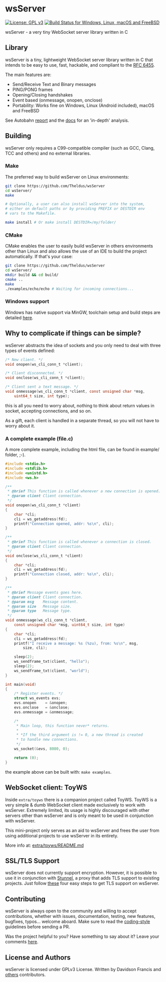 
# wsServer
[![License: GPL v3](https://img.shields.io/badge/license-GPLv3-blue)](https://opensource.org/licenses/GPL-3.0)
[![Build Status for Windows, Linux, macOS and FreeBSD](https://app.travis-ci.com/Theldus/wsServer.svg?branch=master)](https://app.travis-ci.com/Theldus/wsServer)

wsServer - a very tiny WebSocket server library written in C

## Library

wsServer is a tiny, lightweight WebSocket server library written in C that intends
to be easy to use, fast, hackable, and compliant to the
[RFC 6455](https://tools.ietf.org/html/rfc6455).

The main features are:
- Send/Receive Text and Binary messages
- PING/PONG frames
- Opening/Closing handshakes
- Event based (onmessage, onopen, onclose)
- Portability: Works fine on Windows, Linux (Android included), macOS and FreeBSD

See Autobahn [report](https://theldus.github.io/wsServer/autobahn) and the
[docs](doc/AUTOBAHN.md) for an 'in-depth' analysis.

## Building

wsServer only requires a C99-compatible compiler (such as GCC, Clang, TCC and others) and
no external libraries.

### Make
The preferred way to build wsServer on Linux environments:
```bash
git clone https://github.com/Theldus/wsServer
cd wsServer/
make

# Optionally, a user can also install wsServer into the system,
# either on default paths or by providing PREFIX or DESTDIR env
# vars to the Makefile.

make install # Or make install DESTDIR=/my/folder/
```

### CMake
CMake enables the user to easily build wsServer in others environments other than Linux
and also allows the use of an IDE to build the project automatically. If that's
your case:
```bash
git clone https://github.com/Theldus/wsServer
cd wsServer/
mkdir build && cd build/
cmake ..
make
./examples/echo/echo # Waiting for incoming connections...
```

### Windows support
Windows has native support via MinGW, toolchain setup and build steps are detailed
[here](https://github.com/Theldus/wsServer/blob/master/doc/BUILD_WINDOWS.md).

## Why to complicate if things can be simple?

wsServer abstracts the idea of sockets and you only need to deal with three
types of events defined:

```c
/* New client. */
void onopen(ws_cli_conn_t *client);

/* Client disconnected. */
void onclose(ws_cli_conn_t *client);

/* Client sent a text message. */
void onmessage(ws_cli_conn_t *client, const unsigned char *msg,
    uint64_t size, int type);
```

this is all you need to worry about, nothing to think about return values in socket,
accepting connections, and so on.

As a gift, each client is handled in a separate thread, so you will not have to
worry about it.

### A complete example (file.c)

A more complete example, including the html file, can be found in example/
folder, ;-).

```c
#include <stdio.h>
#include <stdlib.h>
#include <unistd.h>
#include <ws.h>

/**
 * @brief This function is called whenever a new connection is opened.
 * @param client Client connection.
 */
void onopen(ws_cli_conn_t *client)
{
    char *cli;
    cli = ws_getaddress(fd);
    printf("Connection opened, addr: %s\n", cli);
}

/**
 * @brief This function is called whenever a connection is closed.
 * @param client Client connection.
 */
void onclose(ws_cli_conn_t *client)
{
    char *cli;
    cli = ws_getaddress(fd);
    printf("Connection closed, addr: %s\n", cli);
}

/**
 * @brief Message events goes here.
 * @param client Client connection.
 * @param msg    Message content.
 * @param size   Message size.
 * @param type   Message type.
 */
void onmessage(ws_cli_conn_t *client,
    const unsigned char *msg, uint64_t size, int type)
{
    char *cli;
    cli = ws_getaddress(fd);
    printf("I receive a message: %s (%zu), from: %s\n", msg,
        size, cli);

    sleep(2);
    ws_sendframe_txt(client, "hello");
    sleep(2);
    ws_sendframe_txt(client, "world");
}

int main(void)
{
    /* Register events. */
    struct ws_events evs;
    evs.onopen    = &onopen;
    evs.onclose   = &onclose;
    evs.onmessage = &onmessage;

    /*
     * Main loop, this function never* returns.
     *
     * *If the third argument is != 0, a new thread is created
     * to handle new connections.
     */
    ws_socket(&evs, 8080, 0);

    return (0);
}
```

the example above can be built with: `make examples`.

## WebSocket client: ToyWS
Inside `extra/toyws` there is a companion project called ToyWS. ToyWS is a very
simple & dumb WebSocket client made exclusively to work with wsServer. Extremely
limited, its usage is highly discouraged with other servers other than wsServer
and is only meant to be used in conjunction with wsServer.

This mini-project only serves as an aid to wsServer and frees the user from
using additional projects to use wsServer in its entirety.

More info at: [extra/toyws/README.md](extra/toyws/README.md)

## SSL/TLS Support
wsServer does not currently support encryption. However, it is possible to use it
in conjunction with [Stunnel](https://www.stunnel.org/), a proxy that adds TLS
support to existing projects. Just follow [these](doc/TLS.md) four easy steps
to get TLS support on wsServer.

## Contributing
wsServer is always open to the community and willing to accept contributions,
whether with issues, documentation, testing, new features, bugfixes, typos...
welcome aboard. Make sure to read the [coding-style](doc/CODING_STYLE.md)
guidelines before sending a PR.

Was the project helpful to you? Have something to say about it? Leave your
comments [here](https://github.com/Theldus/wsServer/discussions/30).

## License and Authors
wsServer is licensed under GPLv3 License. Written by Davidson Francis and
[others](https://github.com/Theldus/wsServer/graphs/contributors)
contributors.
